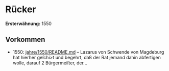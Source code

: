 # Rücker

**Ersterwähnung:** 1550

## Vorkommen
- 1550: [jahre/1550/README.md](../jahre/1550/README.md) – Lazarus von Schwende von Magdeburg hat hierher
geſchi>t und begehrt, daß der Rat jemand dahin abfertigen
wolle, darauf 2 Bürgermeiſter, der...
